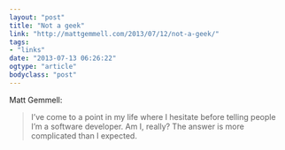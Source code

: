 ```yaml
---
layout: "post"
title: "Not a geek"
link: "http://mattgemmell.com/2013/07/12/not-a-geek/"
tags: 
- "links"
date: "2013-07-13 06:26:22"
ogtype: "article"
bodyclass: "post"
---
```


Matt Gemmell:

> I’ve come to a point in my life where I hesitate before telling people I’m a software developer. Am I, really? The answer is more complicated than I expected.